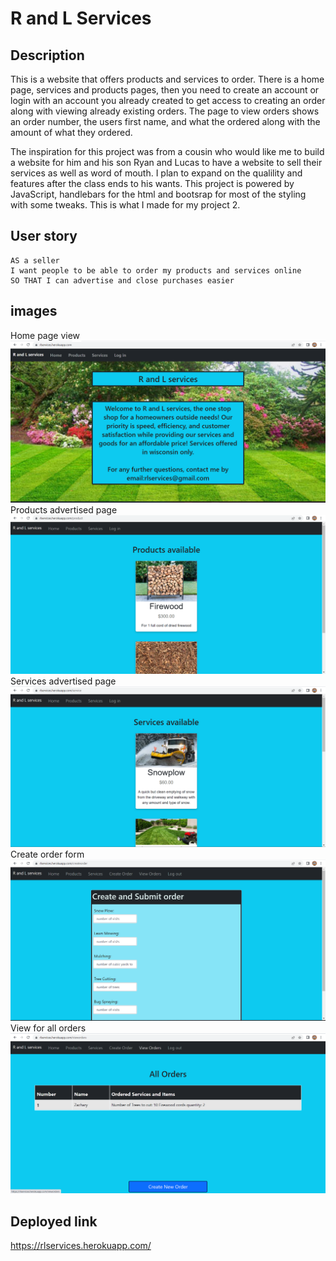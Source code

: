 # R and L Services
## Description
This is a website that offers products and services to order. There is a home page, services and products pages, then you need to create an account or login with an account you already created to get access to creating an order along with viewing already existing orders. The page to view orders shows an order number, the users first name, and what the ordered along with the amount of what they ordered. 

The inspiration for this project was from a cousin who would like me to build a website for him and his son Ryan and Lucas to have a website to sell their services as well as word of mouth. I plan to expand on the qualility and features after the class ends to his wants. This project is powered by JavaScript, handlebars for the html and bootsrap for most of the styling with some tweaks. This is what I made for my project 2.

## User story
```
AS a seller
I want people to be able to order my products and services online
SO THAT I can advertise and close purchases easier
```
## images
Home page view
![homepage](public/images/homepage.png)
Products advertised page
![productspage](public/images/productspage.png)
Services advertised page
![services](public/images/services.png)
Create order form
![orderform](public/images/orderform.png)
View for all orders
![vieworder](public/images/vieworder.png)

## Deployed link
https://rlservices.herokuapp.com/
